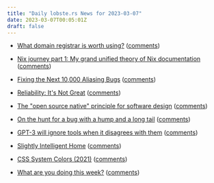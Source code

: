 ```yaml
---
title: "Daily lobste.rs News for 2023-03-07"
date: 2023-03-07T00:05:01Z
draft: false
---
```






- [What domain registrar is worth using?]()
  ([comments](https://lobste.rs/s/flcpop/what_domain_registrar_is_worth_using))



- [Nix journey part 1: My grand unified theory of Nix documentation](https://tinkering.xyz/nix-docs-unified-theory/)
  ([comments](https://lobste.rs/s/mhnfs5/nix_journey_part_1_my_grand_unified_theory))



- [Fixing the Next 10,000 Aliasing Bugs](https://blog.polybdenum.com/2023/03/05/fixing-the-next-10-000-aliasing-bugs.html)
  ([comments](https://lobste.rs/s/kt1ayf/fixing_next_10_000_aliasing_bugs))



- [Reliability: It's Not Great](https://community.fly.io/t/reliability-its-not-great/11253)
  ([comments](https://lobste.rs/s/rhjxrl/reliability_it_s_not_great))



- [The "open source native" principle for software design](https://www.haskellforall.com/2023/03/the-open-source-native-principle-for.html)
  ([comments](https://lobste.rs/s/izdp2d/open_source_native_principle_for))



- [On the hunt for a bug with a hump and a long tail](https://cohost.org/mononcqc/post/1128460-on-the-hunt-for-a-bu)
  ([comments](https://lobste.rs/s/j487tp/on_hunt_for_bug_with_hump_long_tail))



- [GPT-3 will ignore tools when it disagrees with them](https://vgel.me/posts/tools-not-needed/)
  ([comments](https://lobste.rs/s/buv2zc/gpt_3_will_ignore_tools_when_it_disagrees))



- [Slightly Intelligent Home](https://blog.gabrielsimmer.com/posts/slightly-intelligent-home/)
  ([comments](https://lobste.rs/s/kpk4f8/slightly_intelligent_home))



- [CSS System Colors (2021)](https://blog.jim-nielsen.com/2021/css-system-colors/)
  ([comments](https://lobste.rs/s/4trhd7/css_system_colors_2021))



- [What are you doing this week?]()
  ([comments](https://lobste.rs/s/k5xb9d/what_are_you_doing_this_week))


